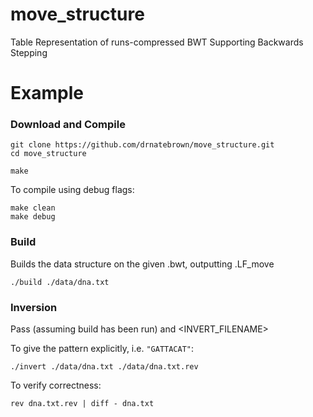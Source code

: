 # move_structure
Table Representation of runs-compressed BWT Supporting Backwards Stepping

# Example
### Download and Compile

```console
git clone https://github.com/drnatebrown/move_structure.git
cd move_structure

make
```

To compile using debug flags:
```console
make clean
make debug
```

### Build
Builds the data structure on the given <FILENAME>.bwt, outputting <FILENAME>.LF_move
```console
./build ./data/dna.txt
```

### Inversion
Pass <FILENAME> (assuming build has been run) and <INVERT_FILENAME>

To give the pattern explicitly, i.e. `"GATTACAT"`:
```console
./invert ./data/dna.txt ./data/dna.txt.rev
```

To verify correctness:
```console
rev dna.txt.rev | diff - dna.txt
```
